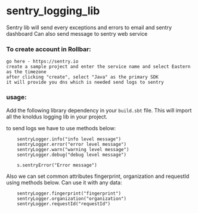 # sentry_logging_lib

Sentry lib will send every exceptions and errors to email and sentry dashboard
Can also send message to sentry web service

### To create account in Rollbar:
    go here - https://sentry.io
    create a sample project and enter the service name and select Eastern as the timezone
    after clicking "create", select "Java" as the primary SDK
    it will provide you dns which is needed send logs to sentry 

### usage:

Add the following library dependency in your `build.sbt` file. This will import all the knoldus logging lib in your project.

to send logs we have to use methods below:
```
    sentryLogger.info("info level message")
    sentryLogger.error("error level message")
    sentryLogger.warn("warning level message")
    sentryLogger.debug("debug level message")
    
    s.sentryError("Error message")
```

Also we can set common attributes fingerprint, organization and requestId using methods below. Can use it with any data:
```
    sentryLogger.fingerprint("fingerprint")
    sentryLogger.organization("organization")
    sentryLogger.requestId("requestId")
```